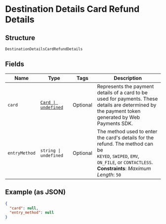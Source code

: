 
# Destination Details Card Refund Details

## Structure

`DestinationDetailsCardRefundDetails`

## Fields

| Name | Type | Tags | Description |
|  --- | --- | --- | --- |
| `card` | [`Card \| undefined`](../../doc/models/card.md) | Optional | Represents the payment details of a card to be used for payments. These<br>details are determined by the payment token generated by Web Payments SDK. |
| `entryMethod` | `string \| undefined` | Optional | The method used to enter the card's details for the refund. The method can be<br>`KEYED`, `SWIPED`, `EMV`, `ON_FILE`, or `CONTACTLESS`.<br>**Constraints**: *Maximum Length*: `50` |

## Example (as JSON)

```json
{
  "card": null,
  "entry_method": null
}
```

